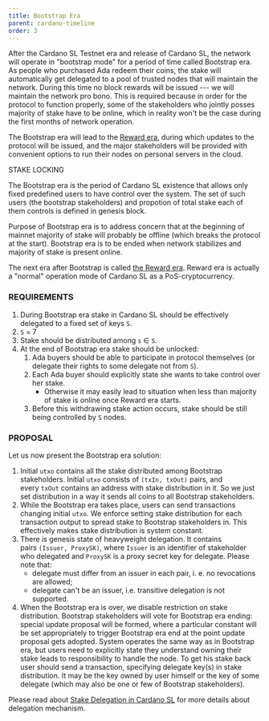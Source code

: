 ```yaml
---
title: Bootstrap Era
parent: cardano-timeline
order: 3
---
```

After the Cardano SL Testnet era and release of Cardano SL, the network will operate in "bootstrap mode" for a period of time called Bootstrap era. As people who purchased Ada redeem their coins, the stake will automatically get delegated to a pool of trusted nodes that will maintain the network. During this time no block rewards will be issued --- we will maintain the network pro bono. This is required because in order for the protocol to function properly, some of the stakeholders who jointly posses majority of stake have to be online, which in reality won't be the case during the first months of network operation.

The Bootstrap era will lead to the [Reward era](https://cardanodocs.com/timeline/reward), during which updates to the protocol will be issued, and the major stakeholders will be provided with convenient options to run their nodes on personal servers in the cloud.

[](https://cardanodocs.com/timeline/bootstrap/#stake-locking)STAKE LOCKING

The Bootstrap era is the period of Cardano SL existence that allows only fixed predefined users to have control over the system. The set of such users (the bootstrap stakeholders) and propotion of total stake each of them controls is defined in genesis block.

Purpose of Bootstrap era is to address concern that at the beginning of mainnet majority of stake will probably be offline (which breaks the protocol at the start). Bootstrap era is to be ended when network stabilizes and majority of stake is present online.

The next era after Bootstrap is called [the Reward era](https://cardanodocs.com/timeline/reward/). Reward era is actually a "normal" operation mode of Cardano SL as a PoS-cryptocurrency.

### [](https://cardanodocs.com/timeline/bootstrap/#requirements)REQUIREMENTS

1.  During Bootstrap era stake in Cardano SL should be effectively delegated to a fixed set of keys `S`.
2.  `S` = 7
3.  Stake should be distributed among `s` ∈ `S`.
4.  At the end of Bootstrap era stake should be unlocked:
    1.  Ada buyers should be able to participate in protocol themselves (or delegate their rights to some delegate not from `S`).
    2.  Each Ada buyer should explicitly state she wants to take control over her stake.
        -   Otherwise it may easily lead to situation when less than majority of stake is online once Reward era starts.
    3.  Before this withdrawing stake action occurs, stake should be still being controlled by `S` nodes.

### [](https://cardanodocs.com/timeline/bootstrap/#proposal)PROPOSAL

Let us now present the Bootstrap era solution:

1.  Initial `utxo` contains all the stake distributed among Bootstrap stakeholders. Initial `utxo` consists of `(txIn, txOut)` pairs, and every `txOut` contains an address with stake distribution in it. So we just set distribution in a way it sends all coins to all Bootstrap stakeholders.
2.  While the Bootstrap era takes place, users can send transactions changing initial `utxo`. We enforce setting stake distribution for each transaction output to spread stake to Bootstrap stakeholders in. This effectively makes stake distribution is system constant.
3.  There is genesis state of heavyweight delegation. It contains pairs `(Issuer, ProxySK)`, where `Issuer` is an identifier of stakeholder who delegated and `ProxySK` is a proxy secret key for delegate. Please note that:
    -   delegate must differ from an issuer in each pair, i. e. no revocations are allowed;
    -   delegate can't be an issuer, i.e. transitive delegation is not supported.
4.  When the Bootstrap era is over, we disable restriction on stake distribution. Bootstrap stakeholders will vote for Bootstrap era ending: special update proposal will be formed, where a particular constant will be set appropriately to trigger Bootstrap era end at the point update proposal gets adopted. System operates the same way as in Bootstrap era, but users need to explicitly state they understand owning their stake leads to responsibility to handle the node. To get his stake back user should send a transaction, specifying delegate key(s) in stake distribution. It may be the key owned by user himself or the key of some delegate (which may also be one or few of Bootstrap stakeholders).

Please read about [Stake Delegation in Cardano SL](https://cardanodocs.com/technical/delegation/) for more details about delegation mechanism.